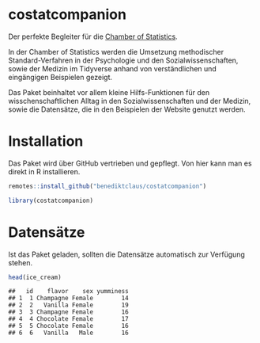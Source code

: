 
# costatcompanion

Der perfekte Begleiter für die [Chamber of
Statistics](https://benediktclaus.github.io/costat/).

In der Chamber of Statistics werden die Umsetzung methodischer
Standard-Verfahren in der Psychologie und den Sozialwissenschaften,
sowie der Medizin im Tidyverse anhand von verständlichen und eingängigen
Beispielen gezeigt.

Das Paket beinhaltet vor allem kleine Hilfs-Funktionen für den
wisschenschaftlichen Alltag in den Sozialwissenschaften und der Medizin,
sowie die Datensätze, die in den Beispielen der Website genutzt werden.

# Installation

Das Paket wird über GitHub vertrieben und gepflegt. Von hier kann man es
direkt in R installieren.

``` r
remotes::install_github("benediktclaus/costatcompanion")

library(costatcompanion)
```

# Datensätze

Ist das Paket geladen, sollten die Datensätze automatisch zur Verfügung
stehen.

``` r
head(ice_cream)
```

    ##   id    flavor    sex yumminess
    ## 1  1 Champagne Female        14
    ## 2  2   Vanilla Female        19
    ## 3  3 Champagne Female        16
    ## 4  4 Chocolate Female        17
    ## 5  5 Chocolate Female        16
    ## 6  6   Vanilla   Male        16
